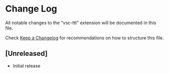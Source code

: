 # Change Log

All notable changes to the "vsc-ttt" extension will be documented in this file.

Check [Keep a Changelog](http://keepachangelog.com/) for recommendations on how to structure this file.

## [Unreleased]

- Initial release